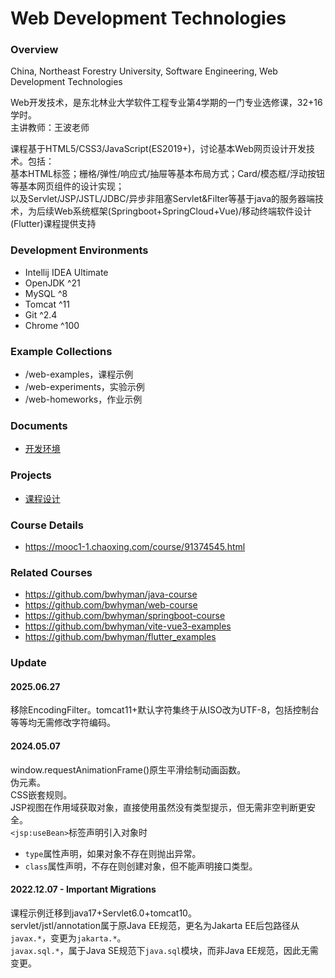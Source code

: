 # Web Development Technologies
### Overview
China, Northeast Forestry University, Software Engineering, Web Development Technologies

Web开发技术，是东北林业大学软件工程专业第4学期的一门专业选修课，32+16学时。  
主讲教师：王波老师

课程基于HTML5/CSS3/JavaScript(ES2019+)，讨论基本Web网页设计开发技术。包括：  
基本HTML标签；栅格/弹性/响应式/抽屉等基本布局方式；Card/模态框/浮动按钮等基本网页组件的设计实现；  
以及Servlet/JSP/JSTL/JDBC/异步非阻塞Servlet&Filter等基于java的服务器端技术，为后续Web系统框架(Springboot+SpringCloud+Vue)/移动终端软件设计(Flutter)课程提供支持

### Development Environments
 - Intellij IDEA Ultimate
 - OpenJDK ^21
 - MySQL ^8
 - Tomcat ^11
 - Git ^2.4
 - Chrome ^100

### Example Collections
 - /web-examples，课程示例
 - /web-experiments，实验示例 
 - /web-homeworks，作业示例 

### Documents
 - [开发环境](./home.md)

### Projects
- [课程设计](./project.md)
 
### Course Details
 - https://mooc1-1.chaoxing.com/course/91374545.html
 
### Related Courses
- https://github.com/bwhyman/java-course
- https://github.com/bwhyman/web-course
- https://github.com/bwhyman/springboot-course
- https://github.com/bwhyman/vite-vue3-examples
- https://github.com/bwhyman/flutter_examples

### Update

#### 2025.06.27

移除EncodingFilter。tomcat11+默认字符集终于从ISO改为UTF-8，包括控制台等等均无需修改字符编码。

#### 2024.05.07
window.requestAnimationFrame()原生平滑绘制动画函数。  
伪元素。  
CSS嵌套规则。  
JSP视图在作用域获取对象，直接使用虽然没有类型提示，但无需非空判断更安全。  
`<jsp:useBean>`标签声明引入对象时
- `type`属性声明，如果对象不存在则抛出异常。
- `class`属性声明，不存在则创建对象，但不能声明接口类型。

#### 2022.12.07 - Important Migrations
课程示例迁移到java17+Servlet6.0+tomcat10。  
servlet/jstl/annotation属于原Java EE规范，更名为Jakarta EE后包路径从`javax.*`，变更为`jakarta.*`。  
`javax.sql.*`，属于Java SE规范下`java.sql`模块，而非Java EE规范，因此无需变更。  